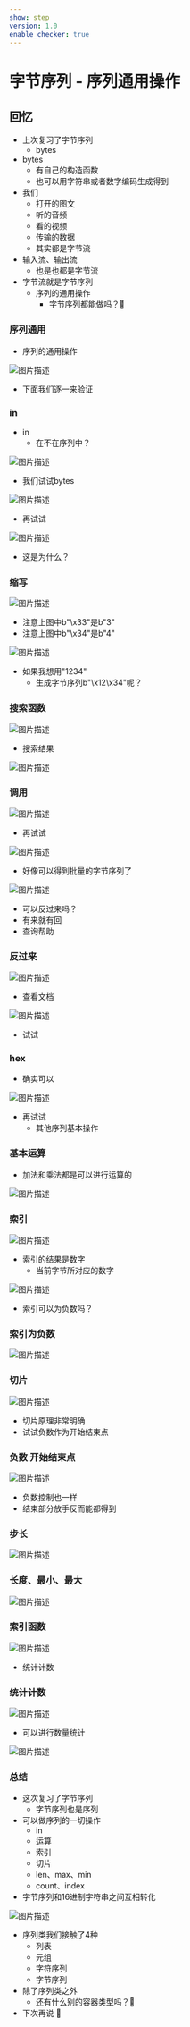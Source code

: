 ```yaml
---
show: step
version: 1.0
enable_checker: true
---
```


# 字节序列 - 序列通用操作

## 回忆

- 上次复习了字节序列
	- bytes
- bytes 
	- 有自己的构造函数
	- 也可以用字符串或者数字编码生成得到
- 我们
	- 打开的图文
	- 听的音频
	- 看的视频
	- 传输的数据
	- 其实都是字节流
- 输入流、输出流
	- 也是也都是字节流
- 字节流就是字节序列
	- 序列的通用操作
		- 字节序列都能做吗？🤔

### 序列通用

- 序列的通用操作

![图片描述](https://doc.shiyanlou.com/courses/uid1190679-20210830-1630294088251)

- 下面我们逐一来验证

### in

- in
	- 在不在序列中？

![图片描述](https://doc.shiyanlou.com/courses/uid1190679-20221213-1670906073735)

- 我们试试bytes

![图片描述](https://doc.shiyanlou.com/courses/uid1190679-20221213-1670905657007)

- 再试试

![图片描述](https://doc.shiyanlou.com/courses/uid1190679-20221213-1670906099943)

- 这是为什么？

### 缩写

![图片描述](https://doc.shiyanlou.com/courses/uid1190679-20221213-1670906161179)

- 注意上图中b"\x33"是b"3"
- 注意上图中b"\x34"是b"4"

![图片描述](https://doc.shiyanlou.com/courses/uid1190679-20220320-1647738182700)

- 如果我想用"1234"
	- 生成字节序列b"\x12\x34"呢？

### 搜索函数

![图片描述](https://doc.shiyanlou.com/courses/uid1190679-20221213-1670906358889)

- 搜索结果

![图片描述](https://doc.shiyanlou.com/courses/uid1190679-20221213-1670906389439)

### 调用

![图片描述](https://doc.shiyanlou.com/courses/uid1190679-20221213-1670907121742)

- 再试试

![图片描述](https://doc.shiyanlou.com/courses/uid1190679-20221213-1670907237349)

- 好像可以得到批量的字节序列了

![图片描述](https://doc.shiyanlou.com/courses/uid1190679-20221213-1670907280375)

- 可以反过来吗？
- 有来就有回
- 查询帮助


### 反过来

![图片描述](https://doc.shiyanlou.com/courses/uid1190679-20221213-1670907343341)

- 查看文档

![图片描述](https://doc.shiyanlou.com/courses/uid1190679-20221213-1670907358039)

- 试试

### hex

- 确实可以

![图片描述](https://doc.shiyanlou.com/courses/uid1190679-20210830-1630299466856)

- 再试试
	- 其他序列基本操作

### 基本运算

- 加法和乘法都是可以进行运算的

![图片描述](https://doc.shiyanlou.com/courses/uid1190679-20210830-1630300060421)

### 索引

![图片描述](https://doc.shiyanlou.com/courses/uid1190679-20221213-1670922110228)

- 索引的结果是数字
	- 当前字节所对应的数字

![图片描述](https://doc.shiyanlou.com/courses/uid1190679-20221213-1670907566934)

- 索引可以为负数吗？

### 索引为负数

![图片描述](https://doc.shiyanlou.com/courses/uid1190679-20221213-1670922470839)

### 切片

![图片描述](https://doc.shiyanlou.com/courses/uid1190679-20221213-1670921869338)

- 切片原理非常明确
- 试试负数作为开始结束点

### 负数 开始结束点

![图片描述](https://doc.shiyanlou.com/courses/uid1190679-20221213-1670921963610)

- 负数控制也一样
- 结束部分放手反而能都得到

### 步长

![图片描述](https://doc.shiyanlou.com/courses/uid1190679-20221213-1670922006798)


### 长度、最小、最大

![图片描述](https://doc.shiyanlou.com/courses/uid1190679-20210830-1630300403261)

### 索引函数

![图片描述](https://doc.shiyanlou.com/courses/uid1190679-20210830-1630300494375)

- 统计计数

### 统计计数

![图片描述](https://doc.shiyanlou.com/courses/uid1190679-20210830-1630300579092)

- 可以进行数量统计

![图片描述](https://doc.shiyanlou.com/courses/uid1190679-20221213-1670922558889)

### 总结

- 这次复习了字节序列
	- 字节序列也是序列
- 可以做序列的一切操作
	- in
	- 运算
	- 索引
	- 切片
	- len、max、min
	- count、index
- 字节序列和16进制字符串之间互相转化

![图片描述](https://doc.shiyanlou.com/courses/uid1190679-20221213-1670923002631)

- 序列类我们接触了4种
	- 列表
	- 元组
	- 字符序列
	- 字节序列
- 除了序列类之外
	- 还有什么别的容器类型吗？🤔
- 下次再说 👋
